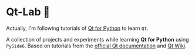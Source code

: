# Qt-Lab 🚀

Actually, I'm following tutorials of [Qt for Python](https://doc.qt.io/qtforpython-6/index.html) to learn `Qt`.

A collection of projects and experiments while learning **Qt for Python** using `PySide6`. Based on tutorials from the [official Qt documentation](https://doc.qt.io/qtforpython-6/index.html) and [Qt Wiki](https://wiki.qt.io/Main).
